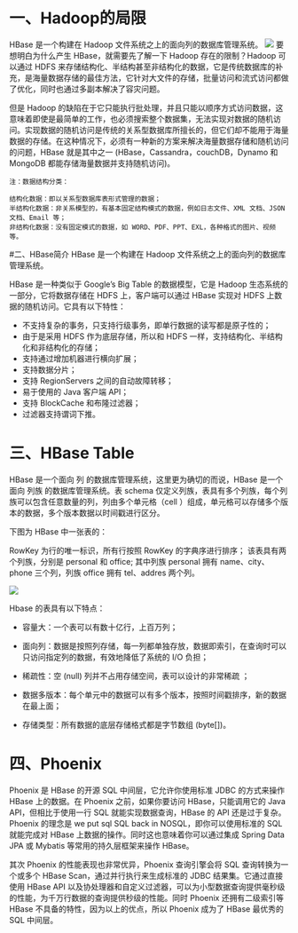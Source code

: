 # 一、Hadoop的局限
HBase 是一个构建在 Hadoop 文件系统之上的面向列的数据库管理系统。
![](https://camo.githubusercontent.com/81481dabc923bdf7ef727f6482c8cae0cf1cee140074b24bcaf61088e82a7cf5/68747470733a2f2f67697465652e636f6d2f68656962616979696e672f426967446174612d4e6f7465732f7261772f6d61737465722f70696374757265732f68626173652e6a7067
)
要想明白为什么产生 HBase，就需要先了解一下 Hadoop 存在的限制？Hadoop 可以通过 HDFS 来存储结构化、半结构甚至非结构化的数据，它是传统数据库的补充，是海量数据存储的最佳方法，它针对大文件的存储，批量访问和流式访问都做了优化，同时也通过多副本解决了容灾问题。

但是 Hadoop 的缺陷在于它只能执行批处理，并且只能以顺序方式访问数据，这意味着即使是最简单的工作，也必须搜索整个数据集，无法实现对数据的随机访问。实现数据的随机访问是传统的关系型数据库所擅长的，但它们却不能用于海量数据的存储。在这种情况下，必须有一种新的方案来解决海量数据存储和随机访问的问题，HBase 就是其中之一 (HBase，Cassandra，couchDB，Dynamo 和 MongoDB 都能存储海量数据并支持随机访问)。

```
注：数据结构分类：

结构化数据：即以关系型数据库表形式管理的数据；
半结构化数据：非关系模型的，有基本固定结构模式的数据，例如日志文件、XML 文档、JSON 文档、Email 等；
非结构化数据：没有固定模式的数据，如 WORD、PDF、PPT、EXL，各种格式的图片、视频等。
```

#二、HBase简介
HBase 是一个构建在 Hadoop 文件系统之上的面向列的数据库管理系统。

HBase 是一种类似于 Google’s Big Table 的数据模型，它是 Hadoop 生态系统的一部分，它将数据存储在 HDFS 上，客户端可以通过 HBase 实现对 HDFS 上数据的随机访问。它具有以下特性：

* 不支持复杂的事务，只支持行级事务，即单行数据的读写都是原子性的；
* 由于是采用 HDFS 作为底层存储，所以和 HDFS 一样，支持结构化、半结构化和非结构化的存储；
* 支持通过增加机器进行横向扩展；
* 支持数据分片；
* 支持 RegionServers 之间的自动故障转移；
* 易于使用的 Java 客户端 API；
* 支持 BlockCache 和布隆过滤器；
* 过滤器支持谓词下推。

# 三、HBase Table
HBase 是一个面向 列 的数据库管理系统，这里更为确切的而说，HBase 是一个面向 列族 的数据库管理系统。表 schema 仅定义列族，表具有多个列族，每个列族可以包含任意数量的列，列由多个单元格（cell ）组成，单元格可以存储多个版本的数据，多个版本数据以时间戳进行区分。

下图为 HBase 中一张表的：

RowKey 为行的唯一标识，所有行按照 RowKey 的字典序进行排序；
该表具有两个列族，分别是 personal 和 office;
其中列族 personal 拥有 name、city、phone 三个列，列族 office 拥有 tel、addres 两个列。

![](https://camo.githubusercontent.com/da99c9c643ba2c2a9bc0deb7d6386e8e17ad72d91a31bd84754ab154c1f88fec/68747470733a2f2f67697465652e636f6d2f68656962616979696e672f426967446174612d4e6f7465732f7261772f6d61737465722f70696374757265732f48426173655f7461626c652d697465626c6f672e706e67)

Hbase 的表具有以下特点：

* 容量大：一个表可以有数十亿行，上百万列；

* 面向列：数据是按照列存储，每一列都单独存放，数据即索引，在查询时可以只访问指定列的数据，有效地降低了系统的 I/O 负担；

* 稀疏性：空 (null) 列并不占用存储空间，表可以设计的非常稀疏 ；

* 数据多版本：每个单元中的数据可以有多个版本，按照时间戳排序，新的数据在最上面；

* 存储类型：所有数据的底层存储格式都是字节数组 (byte[])。
# 四、Phoenix

Phoenix 是 HBase 的开源 SQL 中间层，它允许你使用标准 JDBC 的方式来操作 HBase 上的数据。在 Phoenix 之前，如果你要访问 HBase，只能调用它的 Java API，但相比于使用一行 SQL 就能实现数据查询，HBase 的 API 还是过于复杂。Phoenix 的理念是 we put sql SQL back in NOSQL，即你可以使用标准的 SQL 就能完成对 HBase 上数据的操作。同时这也意味着你可以通过集成 Spring Data JPA 或 Mybatis 等常用的持久层框架来操作 HBase。

其次 Phoenix 的性能表现也非常优异，Phoenix 查询引擎会将 SQL 查询转换为一个或多个 HBase Scan，通过并行执行来生成标准的 JDBC 结果集。它通过直接使用 HBase API 以及协处理器和自定义过滤器，可以为小型数据查询提供毫秒级的性能，为千万行数据的查询提供秒级的性能。同时 Phoenix 还拥有二级索引等 HBase 不具备的特性，因为以上的优点，所以 Phoenix 成为了 HBase 最优秀的 SQL 中间层。